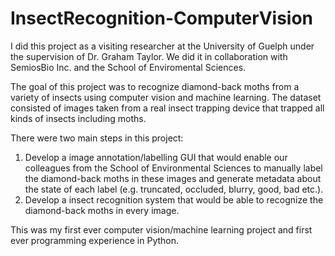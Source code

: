 # InsectRecognition-ComputerVision
I did this project as a visiting researcher at the University of Guelph under the supervision of Dr. Graham Taylor. We did it in collaboration with SemiosBio Inc. and the School of Enviromental Sciences.

The goal of this project was to recognize diamond-back moths from a variety of insects using computer vision and machine learning. The dataset consisted of images taken from a real insect trapping device that trapped all kinds of insects including moths.

There were two main steps in this project:

1.  Develop a image annotation/labelling GUI that would enable our colleagues from the School of Environmental Sciences to manually label the diamond-back moths in these images and generate metadata about the state of each label (e.g. truncated, occluded, blurry, good, bad etc.).
2.  Develop a insect recognition system that would be able to recognize the diamond-back moths in every image.

This was my first ever computer vision/machine learning project and first ever programming experience in Python.
